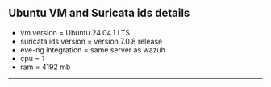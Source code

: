 ## Ubuntu VM and Suricata ids details

- vm version = Ubuntu 24.04.1 LTS
- suricata ids version = version 7.0.8 release
- eve-ng integration = same server as wazuh
- cpu = 1
- ram = 4192 mb  

---

